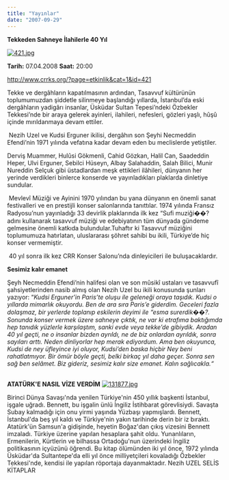 ```yaml
---
title: "Yayınlar"
date: "2007-09-29"
---
```


**Tekkeden Sahneye İlahilerle 40 Yıl**

[![421.jpg](/uploads/2008/04/421.jpg)](/uploads/2008/04/421.jpg "421.jpg")

**Tarih:** 07.04.2008 **Saat:** 20:00

http://www.crrks.org/?page=etkinlik&cat=1&id=421

Tekke ve dergâhların kapatılmasının ardından, Tasavvuf kültürünün toplumumuzdan şiddetle silinmeye başlandığı yıllarda, İstanbul’da eski dergâhların yadigârı insanlar, Üsküdar Sultan Tepesi’ndeki Özbekler Tekkesi’nde bir araya gelerek ayinleri, ilahileri, nefesleri, gözleri yaşlı, hûşû içinde mırıldanmaya devam ettiler.

 Nezih Uzel ve Kudsi Erguner ikilisi, dergâhın son Şeyhi Necmeddin Efendi’nin 1971 yılında vefatına kadar devam eden bu meclislerde yetiştiler.  

Derviş Muammer, Hulûsi Gökmenli, Cahid Gözkan, Halil Can, Saadeddin Heper, Ulvi Erguner, Sebilci Hüseyn, Albay Salahaddin, Salah Bilici, Munir Nureddin Selçuk gibi üstadlardan meşk ettikleri ilâhileri, dünyanın her yerinde verdikleri binlerce konserde ve yayınladıkları plaklarda dinletiye sundular.

 Mevlevî Müziği ve Ayinini 1970 yılından bu yana dünyanın en önemli sanat festivalleri ve en prestijli konser salonlarında tanıttılar. 1974 yılında Fransız Radyosu’nun yayınladığı 33 devirlik plaklarında ilk kez “Sufi muziği��? adını kullanarak tasavvuf müziği ve edebiyatının tüm dünyada gündeme gelmesine önemli katkıda bulundular.Tuhaftır ki Tasavvuf müziğini toplumumuza hatırlatan, uluslararası şöhret sahibi bu ikili, Türkiye’de hiç konser vermemiştir.

 40 yıl sonra ilk kez CRR Konser Salonu’nda dinleyicileri ile buluşacaklardır.

**Sesimiz kalır emanet**  

Şeyh Necmeddin Efendi’nin halifesi olan ve son mûsikî ustaları ve tasavvufî şahsiyetlerinden nasib almış olan Nezih Uzel bu ikili konusunda şunları yazıyor: “_Kudsi Erguner’in Paris’te oluşu ile geleneği oraya taşıdık. Kudsi o yıllarda mimarlık okuyordu. Ben de ara sıra Paris’e giderdim. Geceleri fazla dolaşmaz, bir yerlerde toplanıp eskilerin deyimi ile “esma surerdik��?. Sonunda konser vermek üzere sahneye çıktık, ne var ki etrafıma baktığımda hep tanıdık yüzlerle karşılaştım, sanki evde veya tekke’de gibiydik. Aradan 40 yıl geçti, ne o insanlar bizden ayrıldı, ne de biz onlardan ayrıldık, sonra sayıları arttı._ _Neden dinliyorlar hep merak ediyordum. Ama ben okuyunca, Kudsi de ney üfleyince iyi oluyor, Kudsi’den baska hiçbir Ney beni rahatlatmıyor. Bir ömür böyle geçti, belki birkaç yıl daha geçer. Sonra sen sağ ben selâmet. Biz gideriz, sesimiz kalır size emanet. Kalın sağlıcakla.“_

                                                                                                                  **ATATÜRK'E NASIL VİZE VERDİM** [![131877.jpg](images/131877.jpg)](https://nezihuzel.net/wp-content/uploads/sites/6/2008/03/131877.jpg "131877.jpg")

Birinci Dünya Savaşı'nda yenilen Türkiye'nin 450 yıllık başkenti İstanbul, işgale uğradı. Bennett, bu işgalin ünlü İngiliz İstihbarat görevlisiydi. Savaşta Subay kalmadığı için onu yirmi yaşında Yüzbaşı yapmışlardı. Bennett, İstanbul'da beş yıl kaldı ve Türkiye'nin yakın tarihinde derin bir iz bıraktı. Atatürk'ün Samsun'a gidişinde, heyetin Boğaz'dan çıkış vizesini Bennett imzaladı. Türkiye üzerine yapılan hesaplara şahit oldu. Yunanlıların, Ermenilerin, Kürtlerin ve bilhassa Ortadoğu'nun üzerindeki İngiliz politikasının içyüzünü öğrendi. Bu kitap ölümünden iki yıl önce, 1972 yılında Üsküdar'da Sultantepe'da elli yıl önce milliyetçileri kovaladığı Özbekler Tekkesi'nde, kendisi ile yapılan röportaja dayanmaktadır. Nezih UZEL SELİS KİTAPLAR
